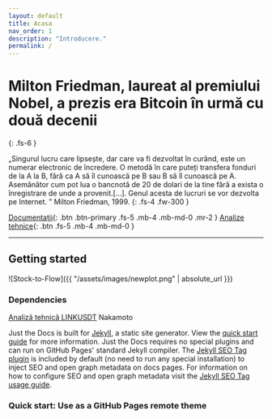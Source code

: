 ```yaml
---
layout: default
title: Acasa
nav_order: 1
description: "Introducere."
permalink: /
---
```


# Milton Friedman, laureat al premiului Nobel, a prezis era Bitcoin în urmă cu două decenii
{: .fs-6 }

„Singurul lucru care lipsește, dar care va fi dezvoltat în curând, este un numerar electronic de încredere. O metodă în care puteți transfera fonduri de la A la B, fără ca A să îl cunoască pe B sau B să îl cunoască pe A. Asemănător cum pot lua o bancnotă de 20 de dolari de la tine fără a exista  o înregistrare de unde a provenit.[...]. Genul acesta de lucruri se vor dezvolta pe Internet. ” Milton Friedman, 1999.
{: .fs-4 .fw-300 }

[Documentații](#getting-started){: .btn .btn-primary .fs-5 .mb-4 .mb-md-0 .mr-2 } [Analize tehnice](docs/2020-11-21-welcome-to-jekyll.html){: .btn .fs-5 .mb-4 .mb-md-0 }



---

## Getting started
![Stock-to-Flow]({{ "/assets/images/newplot.png" | absolute_url }})
### Dependencies

<!-- TradingView Widget BEGIN -->
<div class="tradingview-widget-container">
  <div class="tradingview-widget-container__widget"></div>
  <div class="tradingview-widget-copyright"><a href="https://in.tradingview.com/symbols/LINKUSDT/technicals/" rel="noopener" target="_blank"><span class="blue-text">Analiză tehnică LINKUSDT</span></a> Nakamoto</div>
  <script type="text/javascript" src="https://s3.tradingview.com/external-embedding/embed-widget-technical-analysis.js" async>
  {
  "interval": "1m",
  "width": 365,
  "isTransparent": false,
  "height": 450,
  "symbol": "BINANCE:LINKUSDT",
  "showIntervalTabs": true,
  "locale": "in",
  "colorTheme": "light"
}
  </script>
</div>
<!-- TradingView Widget END -->

Just the Docs is built for [Jekyll](https://jekyllrb.com), a static site generator. View the [quick start guide](https://jekyllrb.com/docs/) for more information. Just the Docs requires no special plugins and can run on GitHub Pages' standard Jekyll compiler. The [Jekyll SEO Tag plugin](https://github.com/jekyll/jekyll-seo-tag) is included by default (no need to run any special installation) to inject SEO and open graph metadata on docs pages. For information on how to configure SEO and open graph metadata visit the [Jekyll SEO Tag usage guide](https://jekyll.github.io/jekyll-seo-tag/usage/).

### Quick start: Use as a GitHub Pages remote theme